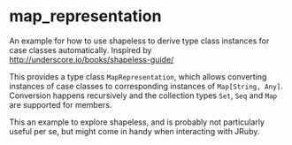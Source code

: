 # map_representation

An example for how to use shapeless to derive type class instances for case classes automatically.
Inspired by http://underscore.io/books/shapeless-guide/

This provides a type class `MapRepresentation`, which allows converting instances of case classes to corresponding instances of  `Map[String, Any]`.
Conversion happens recursively and the collection types `Set`, `Seq` and `Map` are supported for members.

This an example to explore shapeless, and is probably not particularly useful per se, but might come in handy when interacting with JRuby.
